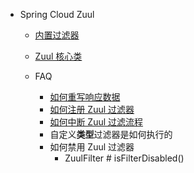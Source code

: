 
* Spring Cloud Zuul
    * [内置过滤器](zuul/inner-filter.md)

    * [Zuul 核心类](zuul/zuul-core-class.md)

    * FAQ
      * [如何重写响应数据](zuul/faq/rewrite-response.md)
      * [如何注册 Zuul 过滤器](zuul/faq/registry-zuul-filter.md)
      * [如何中断 Zuul 过滤流程](zuul/faq/break-filter.md)
      * 自定义**类型**过滤器是如何执行的
      * 如何禁用 Zuul 过滤器
        * ZuulFilter # isFilterDisabled()


